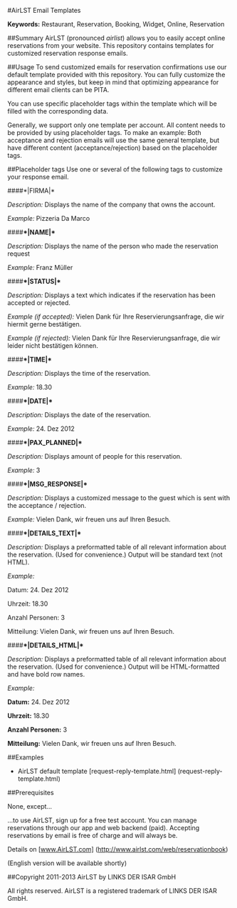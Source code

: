 #AirLST Email Templates

__Keywords:__ Restaurant, Reservation, Booking, Widget, Online, Reservation

##Summary
AirLST (pronounced *airlist*) allows you to easily accept online reservations from your website. This repository contains templates for customized reservation response emails.

##Usage
To send customized emails for reservation confirmations use our default template provided with this repository. You can fully customize the appearance and styles, but keep in mind that optimizing appearance for different email clients can be PITA.

You can use specific placeholder tags within the template which will be filled with the corresponding data.

Generally, we support only one template per account. All content needs to be provided by using placeholder tags. To make an example: Both acceptance and rejection emails will use the same general template, but have different content (acceptance/rejection) based on the placeholder tags.


##Placeholder tags
Use one or several of the following tags to customize your response email.

####\*|FIRMA|\*

*Description:* Displays the name of the company that owns the account.

*Example:* Pizzeria Da Marco


####__\*|NAME|\*__ 

*Description:* Displays the name of the person who made the reservation request

*Example:* Franz Müller


####__\*|STATUS|\*__ 

*Description:* Displays a text which indicates if the reservation has been accepted or rejected.

*Example (if accepted):* Vielen Dank für Ihre Reservierungsanfrage, die wir hiermit gerne bestätigen.
 
*Example (if rejected):* Vielen Dank für Ihre Reservierungsanfrage, die wir leider nicht bestätigen können.


####__\*|TIME|\*__ 

*Description:* Displays the time of the reservation.

*Example:* 18.30


####__\*|DATE|\*__ 

*Description:* Displays the date of the reservation.

*Example:* 24. Dez 2012


####__\*|PAX_PLANNED|\*__ 

*Description:* Displays amount of people for this reservation.

*Example:* 3


####__\*|MSG_RESPONSE|\*__ 

*Description:* Displays a customized message to the guest which is sent with the acceptance / rejection.

*Example:* Vielen Dank, wir freuen uns auf Ihren Besuch.


####__\*|DETAILS_TEXT|\*__ 

*Description:* Displays a preformatted table of all relevant information about the reservation. (Used for convenience.) Output will be standard text (not HTML).

*Example:* 

Datum: 24. Dez 2012

Uhrzeit: 18.30

Anzahl Personen: 3

Mitteilung: Vielen Dank, wir freuen uns auf Ihren Besuch.



####__\*|DETAILS_HTML|\*__ 

*Description:* Displays a preformatted table of all relevant information about the reservation. (Used for convenience.) Output will be HTML-formatted and have bold row names.

*Example:* 

__Datum:__ 24. Dez 2012

__Uhrzeit:__ 18.30

__Anzahl Personen:__ 3

__Mitteilung:__ Vielen Dank, wir freuen uns auf Ihren Besuch.




##Examples

* AirLST default template [request-reply-template.html] (request-reply-template.html)

##Prerequisites

None, except…

…to use AirLST, sign up for a free test account. You can manage reservations through our app and web backend (paid). Accepting reservations by email is free of charge and will always be.

Details on [www.AirLST.com] (http://www.airlst.com/web/reservationbook)

(English version will be available shortly)

##Copyright
2011-2013 AirLST by LINKS DER ISAR GmbH

All rights reserved. AirLST is a registered trademark of LINKS DER ISAR GmbH.